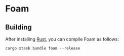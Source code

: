 # Foam

## Building

After installing [Rust](https://rustup.rs/), you can compile Foam as follows:

```shell
cargo xtask bundle foam --release
```
